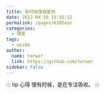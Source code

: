 ```yaml
---
title: 有时候慢就是快
date: 2022-04-16 15:55:12
permalink: /pages/6395ea/
categories: 
  - 随笔
tags: 
  - weibo
author: 
  name: terwer
  link: https://github.com/terwer
sidebar: false
---
```


::: tip 心得
慢有时候，是在专注吸收。
:::